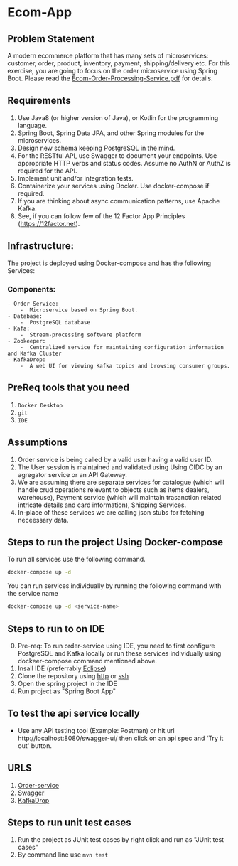 # Ecom-App

## Problem Statement

A modern ecommerce platform that has many sets of microservices: customer, order, product,
inventory, payment, shipping/delivery etc.
For this exercise, you are going to focus on the order microservice using Spring Boot.
Please read the [Ecom-Order-Processing-Service.pdf](ecommerce-order-processing-service.pdf) for details.

## Requirements

1. Use Java8 (or higher version of Java), or Kotlin for the programming language.
2. Spring Boot, Spring Data JPA, and other Spring modules for the microservices.
3. Design new schema keeping PostgreSQL in the mind.
4. For the RESTful API, use Swagger to document your endpoints. Use appropriate HTTP verbs and status codes. Assume no AuthN or AuthZ is required for the API.
5. Implement unit and/or integration tests.
6. Containerize your services using Docker. Use docker-compose if required.
7. If you are thinking about async communication patterns, use Apache Kafka.
8. See, if you can follow few of the 12 Factor App Principles (https://12factor.net).

## Infrastructure:

The project is deployed using Docker-compose and has the following Services:

### Components:

    - Order-Service:
    	-  Microservice based on Spring Boot.
    - Database:
    	-  PostgreSQL database
    - Kafa:
    	-  Stream-processing software platform
    - Zookeeper:
    	-  Centralized service for maintaining configuration information and Kafka Cluster
    - KafkaDrop:
		-  A web UI for viewing Kafka topics and browsing consumer groups.

## PreReq tools that you need

1. `Docker Desktop`
2. `git`
3. `IDE`

## Assumptions

1. Order service is being called by a valid user having a valid user ID.
2. The User session is maintained and validated using Using OIDC by an agregator service or an API Gateway.
3. We are assuming there are separate services for catalogue (which will handle crud operations relevant to objects such as items dealers, warehouse), Payment service (which will maintain trasanction related intricate details and card information), Shipping Services.
4. In-place of these services we are calling json stubs for fetching neceessary data.

## Steps to run the project Using Docker-compose

To run all services use the following command.
```bash
docker-compose up -d
```

You can run services individually by running the following command with the service name
```bash
docker-compose up -d <service-name>
```

## Steps to run to on IDE

0. Pre-req: To run order-service using IDE, you need to first configure PostgreSQL and Kafka locally or run these services individually using dockeer-compose command mentioned above.
1. Insall IDE (preferrably [Eclipse](https://www.eclipse.org/downloads/packages/release/helios/sr1/eclipse-ide-java-developers))
2. Clone the repository using [http](https://github.com/rishijatania/Ecom-App.git) or [ssh](git@github.com:rishijatania/Ecom-App.git)
3. Open the spring project in the IDE
4. Run project as "Spring Boot App"

## To test the api service locally
 - Use any API testing tool (Example: Postman) or hit url http://localhost:8080/swagger-ui/ then click on an api spec and 'Try it out' button.  


## URLS
1. [Order-service](https://localhost:8080/api/v1/orders)
2. [Swagger](http://localhost:8080/swagger-ui/)
3. [KafkaDrop](http://localhost:9000/)

## Steps to run unit test cases

1. Run the project as JUnit test cases by right click and run as "JUnit test cases"
2. By command line use `mvn test`